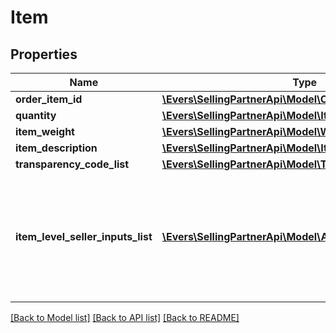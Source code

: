 # Item

## Properties
Name | Type | Description | Notes
------------ | ------------- | ------------- | -------------
**order_item_id** | [**\Evers\SellingPartnerApi\Model\OrderItemId**](OrderItemId.md) |  | 
**quantity** | [**\Evers\SellingPartnerApi\Model\ItemQuantity**](ItemQuantity.md) |  | 
**item_weight** | [**\Evers\SellingPartnerApi\Model\Weight**](Weight.md) |  | [optional] 
**item_description** | [**\Evers\SellingPartnerApi\Model\ItemDescription**](ItemDescription.md) |  | [optional] 
**transparency_code_list** | [**\Evers\SellingPartnerApi\Model\TransparencyCodeList**](TransparencyCodeList.md) |  | [optional] 
**item_level_seller_inputs_list** | [**\Evers\SellingPartnerApi\Model\AdditionalSellerInputsList**](AdditionalSellerInputsList.md) | A list of additional seller inputs required to ship this item using the chosen shipping service. | [optional] 

[[Back to Model list]](../README.md#documentation-for-models) [[Back to API list]](../README.md#documentation-for-api-endpoints) [[Back to README]](../README.md)


